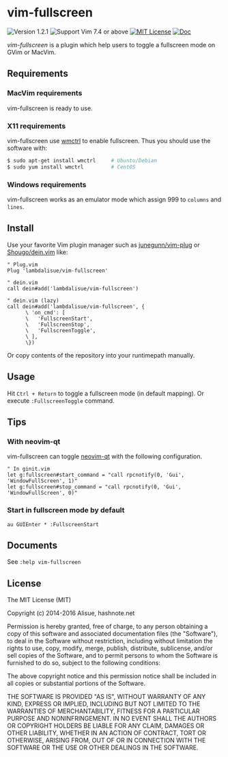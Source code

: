 vim-fullscreen
==================
![Version 1.2.1](https://img.shields.io/badge/version-1.2.1-yellow.svg?style=flat-square)
![Support Vim 7.4 or above](https://img.shields.io/badge/support-Vim%207.4%20or%20above-yellowgreen.svg?style=flat-square)
[![MIT License](https://img.shields.io/badge/license-MIT-blue.svg?style=flat-square)](LICENSE)
[![Doc](https://img.shields.io/badge/doc-%3Ah%20vim--fullscreen-orange.svg?style=flat-square)](doc/vim-fullscreen.txt) 

*vim-fullscreen* is a plugin which help users to toggle a fullscreen mode on
GVim or MacVim.

Requirements
---------------

### MacVim requirements
vim-fullscreen is ready to use.

### X11 requirements
vim-fullscreen use 
[wmctrl](http://tomas.styblo.name/wmctrl/) to enable fullscreen.
Thus you should use the software with:

```sh
$ sudo apt-get install wmctrl     # Ubuntu/Debian
$ sudo yum install wmctrl         # CentOS
```

### Windows requirements
vim-fullscreen works as an emulator mode which assign 999 to `columns` and `lines`.


Install
----------
Use your favorite Vim plugin manager such as [junegunn/vim-plug] or [Shougo/dein.vim] like:

```vim
" Plug.vim
Plug 'lambdalisue/vim-fullscreen'

" dein.vim
call dein#add('lambdalisue/vim-fullscreen')

" dein.vim (lazy)
call dein#add('lambdalisue/vim-fullscreen', {
      \ 'on_cmd': [
      \   'FullscreenStart',
      \   'FullscreenStop',
      \   'FullscreenToggle',
      \ ],
      \})
```

Or copy contents of the repository into your runtimepath manually.

[junegunn/vim-plug]: https://github.com/junegunn/vim-plug
[Shougo/dein.vim]: https://github.com/Shougo/dein.vim


Usage
----------
Hit `Ctrl + Return` to toggle a fullscreen mode (in default mapping).
Or execute `:FullscreenToggle` command.


Tips
----------

### With neovim-qt

vim-fullscreen can toggle [neovim-qt](https://github.com/equalsraf/neovim-qt) with the following configuration.

```vim
" In ginit.vim
let g:fullscreen#start_command = "call rpcnotify(0, 'Gui', 'WindowFullScreen', 1)"
let g:fullscreen#stop_command = "call rpcnotify(0, 'Gui', 'WindowFullScreen', 0)"
```

### Start in fullscreen mode by default

```vim
au GUIEnter * :FullscreenStart
```

Documents
----------
See `:help vim-fullscreen`


License
-------------------------------------------------------------------------------
The MIT License (MIT)

Copyright (c) 2014-2016 Alisue, hashnote.net

Permission is hereby granted, free of charge, to any person obtaining a copy
of this software and associated documentation files (the "Software"), to deal
in the Software without restriction, including without limitation the rights
to use, copy, modify, merge, publish, distribute, sublicense, and/or sell
copies of the Software, and to permit persons to whom the Software is
furnished to do so, subject to the following conditions:

The above copyright notice and this permission notice shall be included in
all copies or substantial portions of the Software.

THE SOFTWARE IS PROVIDED "AS IS", WITHOUT WARRANTY OF ANY KIND, EXPRESS OR
IMPLIED, INCLUDING BUT NOT LIMITED TO THE WARRANTIES OF MERCHANTABILITY,
FITNESS FOR A PARTICULAR PURPOSE AND NONINFRINGEMENT. IN NO EVENT SHALL THE
AUTHORS OR COPYRIGHT HOLDERS BE LIABLE FOR ANY CLAIM, DAMAGES OR OTHER
LIABILITY, WHETHER IN AN ACTION OF CONTRACT, TORT OR OTHERWISE, ARISING FROM,
OUT OF OR IN CONNECTION WITH THE SOFTWARE OR THE USE OR OTHER DEALINGS IN
THE SOFTWARE.
